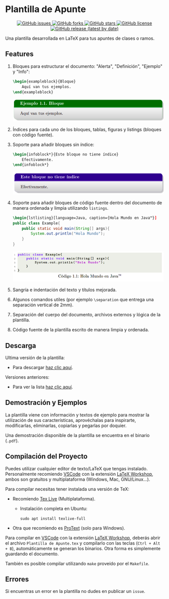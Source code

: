 # Plantilla de Apunte

<div style="text-align:center">
    <a href="https://github.com/rgormcl/Plantilla-de-Apunte/issues">
        <img alt="GitHub issues" src="https://img.shields.io/github/issues/rgormcl/Plantilla-de-Apunte">
    </a>
    <a href="https://github.com/rgormcl/Plantilla-de-Apunte/network">
        <img alt="GitHub forks" src="https://img.shields.io/github/forks/rgormcl/Plantilla-de-Apunte">
    </a>
    <a href="https://github.com/rgormcl/Plantilla-de-Apunte/stargazers">
        <img alt="GitHub stars" src="https://img.shields.io/github/stars/rgormcl/Plantilla-de-Apunte">
    </a>
    <a href="https://github.com/rgormcl/Plantilla-de-Apunte/blob/master/LICENSE">
        <img alt="GitHub license" src="https://img.shields.io/github/license/rgormcl/Plantilla-de-Apunte">
    </a>
    <a href="https://github.com/rgormcl/Plantilla-de-Apunte/releases/latest">
        <img alt="GitHub release (latest by date)" src="https://img.shields.io/github/v/release/rgormcl/Plantilla-de-Apunte">
    </a>
</div>

Una plantilla desarrollada en LaTeX para tus apuntes de clases o ramos.

## Features

1. Bloques para estructurar el documento: "Alerta", "Definición", "Ejemplo" y "Info":  

    ```tex
    \begin{exampleblock}{Bloque}
        Aquí van tus ejemplos.
    \end{exampleblock}
    ```

    ![InfoBlock Example](https://raw.githubusercontent.com/rgormcl/Plantilla-de-Apunte/master/images/ExampleBlock.png)

2. Índices para cada uno de los bloques, tablas, figuras y listings (bloques con código fuente).

3. Soporte para añadir bloques sin índice:  

    ```tex
    \begin{infoblock*}{Este bloque no tiene índice}
        Efectivamente.
    \end{infoblock*}
    ```

    ![InfoBlock* Example](https://raw.githubusercontent.com/rgormcl/Plantilla-de-Apunte/master/images/InfoBlockW.png)

4. Soporte para añadir bloques de código fuente dentro del documento de manera ordenada y limpia utilizando `listings`.

    ```tex
    \begin{lstlisting}[language=Java, caption={Hola Mundo en Java™}]
    public class Example{
        public static void main(String[] args){
            System.out.println("Hola Mundo");
        }
    }
    ```

    ![Listings Example](https://raw.githubusercontent.com/rgormcl/Plantilla-de-Apunte/master/images/Listings.png)

5. Sangría e indentación del texto y títulos mejorada.

6. Algunos comandos utiles (por ejemplo `\separation` que entrega una separación vertical de 2mm).  

7. Separación del cuerpo del documento, archivos externos y lógica de la plantilla.

8. Código fuente de la plantilla escrito de manera limpia y ordenada.

## Descarga

Ultima versión de la plantilla:

- Para descargar [haz clic aquí](https://github.com/rgormcl/Plantilla-de-Apunte/releases/latest/download/Plantilla-Apunte.zip).

Versiones anteriores:

- Para ver la lista [haz clic aquí](https://github.com/rgormcl/Plantilla-de-Apunte/releases/).
  
## Demostración y Ejemplos

La plantilla viene con información y textos de ejemplo para mostrar la utilización de sus características, aprovéchalas para inspirarte, modificarlas, eliminarlas, copiarlas y pegarlas por doquier.

Una demostración disponible de la plantilla se encuentra en el binario (`.pdf`).

## Compilación del Proyecto

Puedes utilizar cualquier editor de texto/LaTeX que tengas instalado. Personalmente recomiendo [VSCode](https://code.visualstudio.com/) con la extensión [LaTeX Workshop](https://marketplace.visualstudio.com/items?itemName=James-Yu.latex-workshop), ambos son gratuitos y multiplataforma (Windows, Mac, GNU/Linux...).

Para compilar necesitas tener instalada una versión de TeX:

- Recomiendo [Tex Live](https://www.tug.org/texlive/) (Multiplataforma).
  
  - Instalación completa en Ubuntu:  

    `sudo apt install texlive-full`
  
- Otra que recomiendo es [ProText](https://www.tug.org/protext/) (solo para Windows).
  
Para compilar en [VSCode](https://code.visualstudio.com/) con la extensión [LaTeX Workshop](https://marketplace.visualstudio.com/items?itemName=James-Yu.latex-workshop), deberás abrir el archivo `Plantilla de Apunte.tex` y compilarlo con las teclas (`Ctrl + Alt + B`), automáticamente se generan los binarios. Otra forma es simplemente guardando el documento.

También es posible compilar utilizando `make` proveído por el `Makefile`.

## Errores

Si encuentras un error en la plantilla no dudes en publicar un `issue`.  
